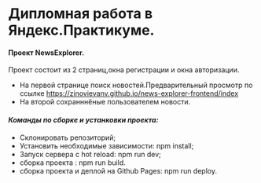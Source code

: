 # Дипломная работа в Яндекс.Практикуме.
#### Проект NewsExplorer.
 Проект состоит из 2 страниц,окна регистрации и окна авторизации.
 - На первой странице поиск новостей.Предварительный просмотр по ссылке https://zinovievanv.github.io/news-explorer-frontend/index
 - На второй сохранннёные пользователем новости.
#### *Команды по сборке и устанковки проекта:*
- Склонировать репозиторий;
- Установить необходимые зависимости: npm install;
- Запуск сервера с hot reload: npm run dev;
- сборка проекта : npm run build.
- сборка проекта и деплой на Github Pages: npm run deploy.
